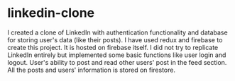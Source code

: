 # linkedin-clone
I created a clone of LinkedIn with authentication functionality and database for storing user's data (like their posts). I have used redux and firebase to create this project. It is hosted on firebase itself.
I did not try to replicate LinkedIn entirely but implemented some basic functions like user login and logout. User's ability to post and read other users' post in the feed section.
All the posts and users' information is stored on firestore.
